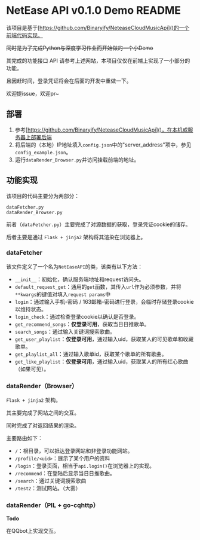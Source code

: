 # NetEase API v0.1.0 Demo README

该项目是基于[https://github.com/Binaryify/NeteaseCloudMusicApi]()的一个前端代码实现。

~~同时是为了完成Python与深度学习作业而开始做的一个小Demo~~

其完成的功能接口 API 请参考上述网站，本项目仅仅在前端上实现了一小部分的功能。

且因赶时间，登录凭证将会在后面的开发中重做一下。

欢迎提issue，欢迎pr~

## 部署

1. 参考[https://github.com/Binaryify/NeteaseCloudMusicApi]()，在本机或服务器上部署后端
2. 将后端的（本地）IP地址填入`config.json`中的"server_address"项中，参见`config_example.json`。
3. 运行`dataRender_Browser.py`并访问挂载前端的地址。

## 功能实现

该项目的代码主要分为两部分：

```
dataFetcher.py
dataRender_Browser.py
```

前者（`dataFetcher.py`）主要完成了对源数据的获取，登录凭证cookie的储存。

后者主要是通过 `Flask + jinja2` 架构将其渲染在浏览器上。

### dataFetcher

该文件定义了一个名为`NetEaseAPI`的类，该类有以下方法：
- `__init__`：初始化，确认服务端地址和request访问头。
- `default_request_get`：通用的`get`函数，其传入`url`作为必须参数，并将`**kwargs`的键值对填入`request params`中
- `login`：通过输入手机-密码 / 163邮箱-密码进行登录，会临时存储登录cookie以维持状态。
- `login_check`：通过检查登录cookie以确认是否登录。
- `get_recommend_songs`：**仅登录可用**，获取当日日推歌单。
- `search_songs`：通过输入关键词搜索歌曲。
- `get_user_playlist`：**仅登录可用**，通过输入uid，获取某人的可见歌单和收藏歌单。
- `get_playlist_all`：通过输入歌单id，获取某个歌单的所有歌曲。
- `get_like_playlist`：**仅登录可用**，通过输入uid，获取某人的所有红心歌曲（如果可见）。

### dataRender（Browser）

`Flask + jinja2` 架构。

其主要完成了网站之间的交互。

同时完成了对返回结果的渲染。

主要路由如下：
- `/`：根目录，可以抵达登录网站和非登录功能网站。
- `/profile/<uid>`：展示了某个用户的资料
- `/login`：登录页面，相当于`api.login()`在浏览器上的实现。
- `/recommend`：在登陆后显示当日日推歌曲。
- `/search`：通过关键词搜索歌曲
- `/test2`：测试网站。（大雾）

### dataRender（PIL + go-cqhttp）

**Todo**

在QQbot上实现交互。